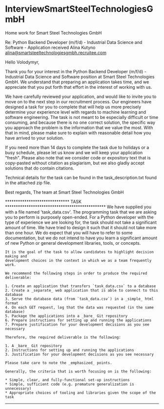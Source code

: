 # InterviewSmartSteelTechnologiesGmbH
Home work for Smart Steel Technologies GmbH

Re: Python Backend Developer (m/f/d) - Industrial Data Science and Software - Application received
Alina Kutyno <alina@smartsteeltechnologiesgmbh.recruitee.com>

Hello Volodymyr,

Thank you for your interest in the Python Backend Developer (m/f/d) - Industrial Data Science and Software position
at Smart Steel Technologies GmbH. We understand that preparing an application takes time, and we appreciate that
 you put forth that effort in the interest of working with us.

We have carefully reviewed your application, and would like to invite you to move on to the next step in our
recruitment process. Our engineers have designed a task for you to complete that will help us more precisely
determine your experience level with regards to machine learning and software engineering. The task is not meant to
be especially difficult or time consuming, and because there is no one correct solution, the specific way you approach
the problem is the information that we value the most. With that in mind, please make sure to explain with reasonable
detail how you have arrived to your solution.

If you need more than 14 days to complete the task due to holidays or a busy schedule, please let us know and we will
keep your application "fresh". Please also note that we consider code or expository text that is copy-pasted without
citation as plagiarism, but we also gladly accept solutions that do contain citations.

Technical details for the task can be found in the task_description.txt found in the attached zip file.

Best regards,
The team at Smart Steel Technologies GmbH

****************************** TASK  ***********************************************
    We have supplied you with a file named 'task_data.csv'. The programming task
    that we are asking you to perform is purposely open-ended. For a Python
    developer with the type of experience we are looking for, the task should not
    take a significant amount of time. We have tried to design it such that it
    should not take more than one hour. We do expect that you will have to refer to
    some documentation, but we do not intend to have you learn a significant amount
    of new Python or general development libraries, tools, or concepts.

    It is the goal of the task to allow candidates to highlight decision making and
    development choices in the context in which we as a team frequently work.

    We recommend the following steps in order to produce the required deliverable:

    1. Create an application that transfers `task_data.csv` to a database
    2. Create a _separate_ web application that is able to connect to this database
    3. Serve the database data (from `task_data.csv`) in a _simple_ html format
    4. On each GET request, log that the data was requested (in the same database)
    5. Package the applications into a _bare_ Git repository
    6. Prepare instructions for setting up and running the applications
    7. Prepare justification for your development decisions as you see necessary

    Therefore, the required deliverable is the following:

    1. A _bare_ Git repository
    2. Instructions for setting up and running the applications
    3. Justification for your development decisions as you see necessary

    Please take care to note the _emphasized_ points.

    Generally, the criteria that is worth focusing on is the following:

    * Simple, clear, and fully-functional set-up instructions
    * Simple, sufficient code (e.g. premature generalization is unnecessary)
    * Appropriate choices of tooling and libraries given the scope of the task
********************************************************************************************************************